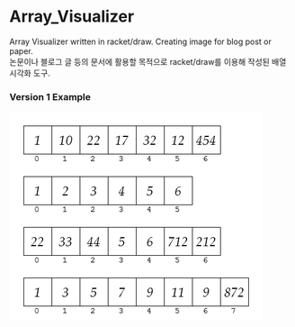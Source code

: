 # Array_Visualizer
Array Visualizer written in racket/draw. Creating image for blog post or paper.\
논문이나 블로그 글 등의 문서에 활용할 목적으로 racket/draw를 이용해 작성된 배열 시각화 도구.

### Version 1 Example
![ex_screenshot](/ex_ver1.png)
